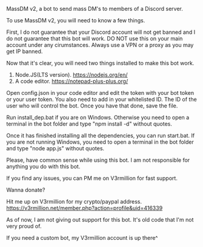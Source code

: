 
MassDM v2, a bot to send mass DM's to members of a Discord server.



To use MassDM v2, you will need to know a few things.

First, I do not guarantee that your Discord account will not get banned and I do not guarantee that this bot will work.
DO NOT use this on your main account under any cirumstances.
Always use a VPN or a proxy as you may get IP banned.


Now that it's clear, you will need two things installed to make this bot work.

1) Node.JS(LTS version). https://nodejs.org/en/
2) A code editor. https://notepad-plus-plus.org/

Open config.json in your code editor and edit the token with your bot token or your user token.
You also need to add in your whitelisted ID. The ID of the user who will control the bot.
Once you have that done, save the file.

Run install_dep.bat if you are on Windows.
Otherwise you need to open a terminal in the bot folder and type "npm install -d" without quotes.

Once it has finished installing all the dependencies, you can run start.bat.
If you are not running Windows, you need to open a terminal in the bot folder and type "node app.js" without quotes.

Please, have common sense while using this bot.
I am not responsible for anything you do with this bot.

If you find any issues, you can PM me on V3rmillion for fast support.

Wanna donate?

Hit me up on V3rmillion for my crypto/paypal address.
https://v3rmillion.net/member.php?action=profile&uid=416339

As of now, I am not giving out support for this bot. It's old code that I'm not very proud of. 

If you need a custom bot, my V3rmillion account is up there^
